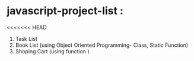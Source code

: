 # javascript-project-list :
<<<<<<< HEAD
1. Task List 
2. Book List (using Object Oriented Programming- Class, Static Function)
3. Shoping Cart (using function )

